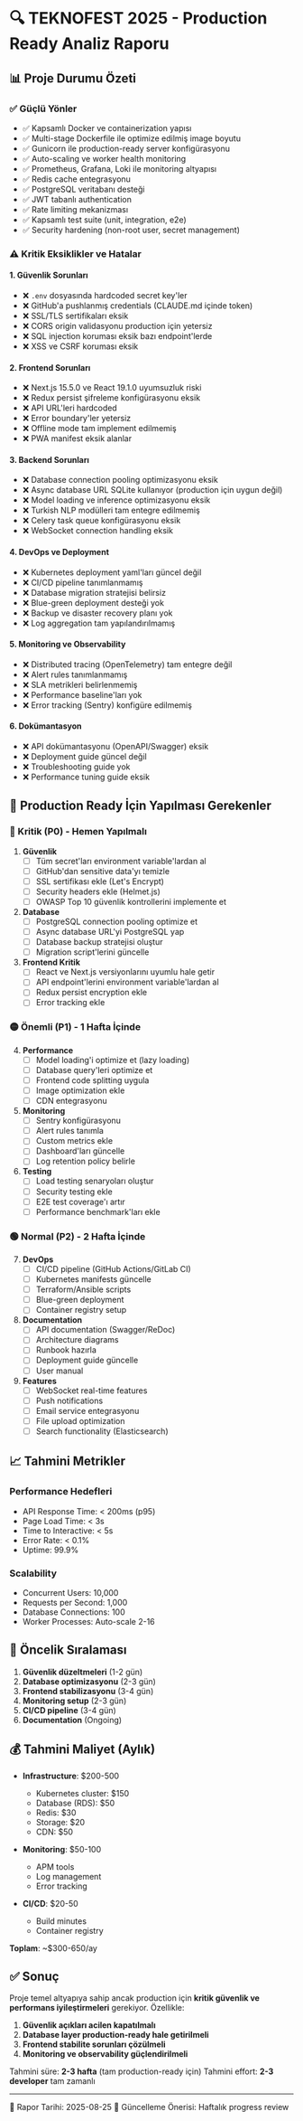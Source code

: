 # 🔍 TEKNOFEST 2025 - Production Ready Analiz Raporu

## 📊 Proje Durumu Özeti

### ✅ Güçlü Yönler
- ✅ Kapsamlı Docker ve containerization yapısı
- ✅ Multi-stage Dockerfile ile optimize edilmiş image boyutu
- ✅ Gunicorn ile production-ready server konfigürasyonu
- ✅ Auto-scaling ve worker health monitoring
- ✅ Prometheus, Grafana, Loki ile monitoring altyapısı
- ✅ Redis cache entegrasyonu
- ✅ PostgreSQL veritabanı desteği
- ✅ JWT tabanlı authentication
- ✅ Rate limiting mekanizması
- ✅ Kapsamlı test suite (unit, integration, e2e)
- ✅ Security hardening (non-root user, secret management)

### ⚠️ Kritik Eksiklikler ve Hatalar

#### 1. **Güvenlik Sorunları**
- ❌ `.env` dosyasında hardcoded secret key'ler
- ❌ GitHub'a pushlanmış credentials (CLAUDE.md içinde token)
- ❌ SSL/TLS sertifikaları eksik
- ❌ CORS origin validasyonu production için yetersiz
- ❌ SQL injection koruması eksik bazı endpoint'lerde
- ❌ XSS ve CSRF koruması eksik

#### 2. **Frontend Sorunları**
- ❌ Next.js 15.5.0 ve React 19.1.0 uyumsuzluk riski
- ❌ Redux persist şifreleme konfigürasyonu eksik
- ❌ API URL'leri hardcoded
- ❌ Error boundary'ler yetersiz
- ❌ Offline mode tam implement edilmemiş
- ❌ PWA manifest eksik alanlar

#### 3. **Backend Sorunları**
- ❌ Database connection pooling optimizasyonu eksik
- ❌ Async database URL SQLite kullanıyor (production için uygun değil)
- ❌ Model loading ve inference optimizasyonu eksik
- ❌ Turkish NLP modülleri tam entegre edilmemiş
- ❌ Celery task queue konfigürasyonu eksik
- ❌ WebSocket connection handling eksik

#### 4. **DevOps ve Deployment**
- ❌ Kubernetes deployment yaml'ları güncel değil
- ❌ CI/CD pipeline tanımlanmamış
- ❌ Database migration stratejisi belirsiz
- ❌ Blue-green deployment desteği yok
- ❌ Backup ve disaster recovery planı yok
- ❌ Log aggregation tam yapılandırılmamış

#### 5. **Monitoring ve Observability**
- ❌ Distributed tracing (OpenTelemetry) tam entegre değil
- ❌ Alert rules tanımlanmamış
- ❌ SLA metrikleri belirlenmemiş
- ❌ Performance baseline'ları yok
- ❌ Error tracking (Sentry) konfigüre edilmemiş

#### 6. **Dokümantasyon**
- ❌ API dokümantasyonu (OpenAPI/Swagger) eksik
- ❌ Deployment guide güncel değil
- ❌ Troubleshooting guide yok
- ❌ Performance tuning guide eksik

## 🚀 Production Ready İçin Yapılması Gerekenler

### 🔴 Kritik (P0) - Hemen Yapılmalı

1. **Güvenlik**
   - [ ] Tüm secret'ları environment variable'lardan al
   - [ ] GitHub'dan sensitive data'yı temizle
   - [ ] SSL sertifikası ekle (Let's Encrypt)
   - [ ] Security headers ekle (Helmet.js)
   - [ ] OWASP Top 10 güvenlik kontrollerini implemente et

2. **Database**
   - [ ] PostgreSQL connection pooling optimize et
   - [ ] Async database URL'yi PostgreSQL yap
   - [ ] Database backup stratejisi oluştur
   - [ ] Migration script'lerini güncelle

3. **Frontend Kritik**
   - [ ] React ve Next.js versiyonlarını uyumlu hale getir
   - [ ] API endpoint'lerini environment variable'lardan al
   - [ ] Redux persist encryption ekle
   - [ ] Error tracking ekle

### 🟡 Önemli (P1) - 1 Hafta İçinde

4. **Performance**
   - [ ] Model loading'i optimize et (lazy loading)
   - [ ] Database query'leri optimize et
   - [ ] Frontend code splitting uygula
   - [ ] Image optimization ekle
   - [ ] CDN entegrasyonu

5. **Monitoring**
   - [ ] Sentry konfigürasyonu
   - [ ] Alert rules tanımla
   - [ ] Custom metrics ekle
   - [ ] Dashboard'ları güncelle
   - [ ] Log retention policy belirle

6. **Testing**
   - [ ] Load testing senaryoları oluştur
   - [ ] Security testing ekle
   - [ ] E2E test coverage'ı artır
   - [ ] Performance benchmark'ları ekle

### 🟢 Normal (P2) - 2 Hafta İçinde

7. **DevOps**
   - [ ] CI/CD pipeline (GitHub Actions/GitLab CI)
   - [ ] Kubernetes manifests güncelle
   - [ ] Terraform/Ansible scripts
   - [ ] Blue-green deployment
   - [ ] Container registry setup

8. **Documentation**
   - [ ] API documentation (Swagger/ReDoc)
   - [ ] Architecture diagrams
   - [ ] Runbook hazırla
   - [ ] Deployment guide güncelle
   - [ ] User manual

9. **Features**
   - [ ] WebSocket real-time features
   - [ ] Push notifications
   - [ ] Email service entegrasyonu
   - [ ] File upload optimization
   - [ ] Search functionality (Elasticsearch)

## 📈 Tahmini Metrikler

### Performance Hedefleri
- API Response Time: < 200ms (p95)
- Page Load Time: < 3s
- Time to Interactive: < 5s
- Error Rate: < 0.1%
- Uptime: 99.9%

### Scalability
- Concurrent Users: 10,000
- Requests per Second: 1,000
- Database Connections: 100
- Worker Processes: Auto-scale 2-16

## 🎯 Öncelik Sıralaması

1. **Güvenlik düzeltmeleri** (1-2 gün)
2. **Database optimizasyonu** (2-3 gün)
3. **Frontend stabilizasyonu** (3-4 gün)
4. **Monitoring setup** (2-3 gün)
5. **CI/CD pipeline** (3-4 gün)
6. **Documentation** (Ongoing)

## 💰 Tahmini Maliyet (Aylık)

- **Infrastructure**: $200-500
  - Kubernetes cluster: $150
  - Database (RDS): $50
  - Redis: $30
  - Storage: $20
  - CDN: $50

- **Monitoring**: $50-100
  - APM tools
  - Log management
  - Error tracking

- **CI/CD**: $20-50
  - Build minutes
  - Container registry

**Toplam**: ~$300-650/ay

## ✅ Sonuç

Proje temel altyapıya sahip ancak production için **kritik güvenlik ve performans iyileştirmeleri** gerekiyor. Özellikle:

1. **Güvenlik açıkları acilen kapatılmalı**
2. **Database layer production-ready hale getirilmeli**
3. **Frontend stabilite sorunları çözülmeli**
4. **Monitoring ve observability güçlendirilmeli**

Tahmini süre: **2-3 hafta** (tam production-ready için)
Tahmini effort: **2-3 developer** tam zamanlı

---
📅 Rapor Tarihi: 2025-08-25
🔄 Güncelleme Önerisi: Haftalık progress review